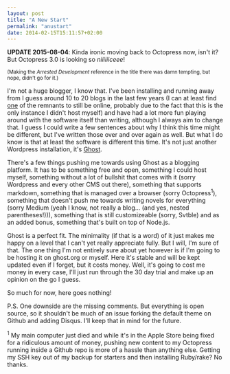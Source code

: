 ```yaml
---
layout: post
title: "A New Start"
permalink: "anustart"
date: 2014-02-15T15:11:57+02:00
---
```


**UPDATE 2015-08-04**: Kinda ironic moving back to Octopress now, isn't it? But Octopress 3.0 is looking so *niiiiiiceee*!

<sub>(Making the *Arrested Development* reference in the title there was damn tempting, but nope, didn't go for it.)</sub>

I'm not a huge blogger, I know that. I've been installing and running away from I guess around 10 to 20 blogs in the last few years (I can at least find [one](http://completelyfocused.wordpress.com) of the remnants to still be online, probably due to the fact that this is the only instance I didn't host myself) and have had a lot more fun playing around with the software itself than writing, although I always aim to change that.
I guess I could write a few sentences about why I think this time might be different, but I've written those over and over again as well. But what I do know is that at least the software is different this time. It's not just another Wordpress installation, it's [Ghost](http://ghost.org).

There's a few things pushing me towards using Ghost as a blogging platform. It has to be something free and open, something I could host myself, something without a lot of bullshit that comes with it (sorry Wordpress and every other CMS out there), something that supports markdown, something that is managed over a browser (sorry Octopress<sup>1</sup>), something that doesn't push me towards writing novels for everything (sorry Medium (yeah I know, not really a blog... (and yes, nested parentheses!))), something that is still customizeable (sorry, Svtble) and as an added bonus, something that's built on top of Node.js.

Ghost is a perfect fit. The minimality (if that is a word) of it just makes me happy on a level that I can't yet really appreciate fully. But I will, I'm sure of that. The one thing I'm not entirely sure about yet however is if I'm going to be hosting it on ghost.org or myself. Here it's stable and will be kept updated even if I forget, but it costs money. Well, it's going to cost me money in every case, I'll just run through the 30 day trial and make up an opinion on the go I guess.

So much for now, here goes nothing!

P.S. One downside are the missing comments. But everything is open source, so it shouldn't be much of an issue forking the default theme on Github and adding Disqus. I'll keep that in mind for the future.

<sup>1</sup> My main computer just died and while it's in the Apple Store being fixed for a ridiculous amount of money, pushing new content to my Octopress running inside a Github repo is more of a hassle than anything else. Getting my SSH key out of my backup for starters and then installing Ruby/rake? No thanks.
